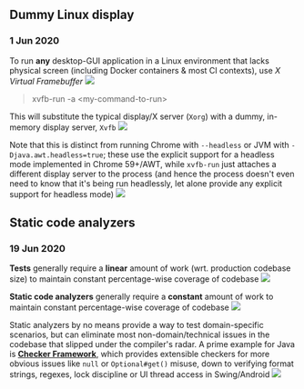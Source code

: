 ## Dummy Linux display
### 1 Jun 2020

To run **any** desktop-GUI application in a Linux environment that lacks
physical screen (including Docker containers & most CI contexts),
use _X Virtual Framebuffer_ ![](nerd_face)

> xvfb-run -a &lt;my-command-to-run&gt;

This will substitute the typical display/X server (`Xorg`) with a dummy,
in-memory display server, `Xvfb` ![](linux)

Note that this is distinct from running Chrome with `--headless`
or JVM with `-Djava.awt.headless=true`; these use the explicit support
for a headless mode implemented in Chrome 59+/AWT,
while `xvfb-run` just attaches a different display server to the process
(and hence the process doesn't even need to know that it's being run headlessly,
let alone provide any explicit support for headless mode) ![](executioner)


## Static code analyzers
### 19 Jun 2020

**Tests** generally require a **linear** amount of work (wrt. production codebase size)
to maintain constant percentage-wise coverage of codebase ![](sisyphus)

**Static code analyzers**  generally require a **constant** amount of work to maintain
constant percentage-wise coverage of codebase ![](vaultboy)

Static analyzers by no means provide a way to test domain-specific scenarios,
but can eliminate most non-domain/technical issues in the codebase
that slipped under the compiler's radar.
A prime example for Java is **[Checker Framework](https://checkerframework.org/manual/)**,
which provides extensible checkers for more obvious issues like `null` or `Optional#get()` misuse,
down to verifying format strings, regexes, lock discipline or UI thread access in Swing/Android ![](sleuth_or_spy)
